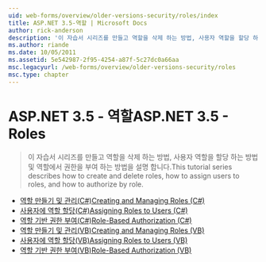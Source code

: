 ```yaml
---
uid: web-forms/overview/older-versions-security/roles/index
title: ASP.NET 3.5-역할 | Microsoft Docs
author: rick-anderson
description: '이 자습서 시리즈를 만들고 역할을 삭제 하는 방법, 사용자 역할을 할당 하는 방법 및 역할에서 권한을 부여 하는 방법을 설명 합니다.'
ms.author: riande
ms.date: 10/05/2011
ms.assetid: 5e542987-2f95-4254-a87f-5c27dc0a66aa
msc.legacyurl: /web-forms/overview/older-versions-security/roles
msc.type: chapter
---
```

<a name="aspnet-35---roles"></a><span data-ttu-id="091ea-103">ASP.NET 3.5 - 역할</span><span class="sxs-lookup"><span data-stu-id="091ea-103">ASP.NET 3.5 - Roles</span></span>
====================
> <span data-ttu-id="091ea-104">이 자습서 시리즈를 만들고 역할을 삭제 하는 방법, 사용자 역할을 할당 하는 방법 및 역할에서 권한을 부여 하는 방법을 설명 합니다.</span><span class="sxs-lookup"><span data-stu-id="091ea-104">This tutorial series describes how to create and delete roles, how to assign users to roles, and how to authorize by role.</span></span>


- [<span data-ttu-id="091ea-105">역할 만들기 및 관리(C#)</span><span class="sxs-lookup"><span data-stu-id="091ea-105">Creating and Managing Roles (C#)</span></span>](creating-and-managing-roles-cs.md)
- [<span data-ttu-id="091ea-106">사용자에 역할 할당(C#)</span><span class="sxs-lookup"><span data-stu-id="091ea-106">Assigning Roles to Users (C#)</span></span>](assigning-roles-to-users-cs.md)
- [<span data-ttu-id="091ea-107">역할 기반 권한 부여(C#)</span><span class="sxs-lookup"><span data-stu-id="091ea-107">Role-Based Authorization (C#)</span></span>](role-based-authorization-cs.md)
- [<span data-ttu-id="091ea-108">역할 만들기 및 관리(VB)</span><span class="sxs-lookup"><span data-stu-id="091ea-108">Creating and Managing Roles (VB)</span></span>](creating-and-managing-roles-vb.md)
- [<span data-ttu-id="091ea-109">사용자에 역할 할당(VB)</span><span class="sxs-lookup"><span data-stu-id="091ea-109">Assigning Roles to Users (VB)</span></span>](assigning-roles-to-users-vb.md)
- [<span data-ttu-id="091ea-110">역할 기반 권한 부여(VB)</span><span class="sxs-lookup"><span data-stu-id="091ea-110">Role-Based Authorization (VB)</span></span>](role-based-authorization-vb.md)
